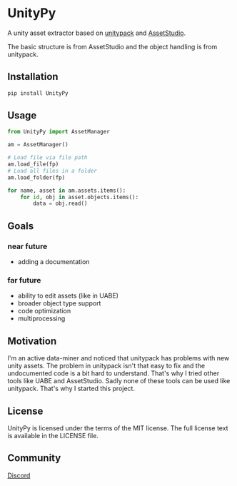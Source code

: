 # UnityPy
A unity asset extractor based on [unitypack](https://github.com/HearthSim/UnityPack) and [AssetStudio](https://github.com/Perfare/AssetStudio).

The basic structure is from AssetStudio and the object handling is from unitypack.

## Installation
```cmd
pip install UnityPy
```

## Usage
```python
from UnityPy import AssetManager

am = AssetManager()

# Load file via file path
am.load_file(fp)
# Load all files in a folder
am.load_folder(fp)

for name, asset in am.assets.items():
    for id, obj in asset.objects.items():
        data = obj.read()
````

## Goals
### near future
* adding a documentation

### far future
* ability to edit assets (like in UABE)
* broader object type support
* code optimization
* multiprocessing

## Motivation
I'm an active data-miner and noticed that unitypack has problems with new unity assets.
The problem in unitypack isn't that easy to fix and the undocumented code is a bit hard to understand.
That's why I tried other tools like UABE and AssetStudio. Sadly none of these tools can be used like unitypack.
That's why I started this project.

## License
UnityPy is licensed under the terms of the MIT license. The full license text is available in the LICENSE file.

## Community
[Discord](https://discord.gg/C6txv7M)

